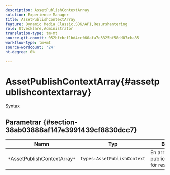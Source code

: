 ```yaml
---
description: AssetPublishContextArray
solution: Experience Manager
title: AssetPublishContextArray
feature: Dynamic Media Classic,SDK/API,Resurshantering
role: Utvecklare,Administratör
translation-type: tm+mt
source-git-commit: 052bfcbcf1bd4ccf60afa7e3325bf58dd07cba85
workflow-type: tm+mt
source-wordcount: '24'
ht-degree: 0%

---
```



# AssetPublishContextArray{#assetpublishcontextarray}

Syntax

## Parametrar {#section-38ab03888af147e3991439cf8830dcc7}

| Namn | Typ | Beskrivning |
|---|---|---|
| `*`AssetPublishContextArray`*` | `types:AssetPublishContext` | En array med publiceringskontexter för resurser. |

